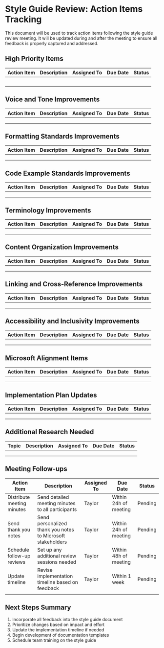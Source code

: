 # Style Guide Review: Action Items Tracking

This document will be used to track action items following the style guide review meeting. It will be updated during and after the meeting to ensure all feedback is properly captured and addressed.

## High Priority Items

| Action Item | Description | Assigned To | Due Date | Status |
|-------------|-------------|-------------|----------|--------|
| | | | | |
| | | | | |
| | | | | |
| | | | | |
| | | | | |

## Voice and Tone Improvements

| Action Item | Description | Assigned To | Due Date | Status |
|-------------|-------------|-------------|----------|--------|
| | | | | |
| | | | | |
| | | | | |

## Formatting Standards Improvements

| Action Item | Description | Assigned To | Due Date | Status |
|-------------|-------------|-------------|----------|--------|
| | | | | |
| | | | | |
| | | | | |

## Code Example Standards Improvements

| Action Item | Description | Assigned To | Due Date | Status |
|-------------|-------------|-------------|----------|--------|
| | | | | |
| | | | | |
| | | | | |

## Terminology Improvements

| Action Item | Description | Assigned To | Due Date | Status |
|-------------|-------------|-------------|----------|--------|
| | | | | |
| | | | | |
| | | | | |

## Content Organization Improvements

| Action Item | Description | Assigned To | Due Date | Status |
|-------------|-------------|-------------|----------|--------|
| | | | | |
| | | | | |
| | | | | |

## Linking and Cross-Reference Improvements

| Action Item | Description | Assigned To | Due Date | Status |
|-------------|-------------|-------------|----------|--------|
| | | | | |
| | | | | |
| | | | | |

## Accessibility and Inclusivity Improvements

| Action Item | Description | Assigned To | Due Date | Status |
|-------------|-------------|-------------|----------|--------|
| | | | | |
| | | | | |
| | | | | |

## Microsoft Alignment Items

| Action Item | Description | Assigned To | Due Date | Status |
|-------------|-------------|-------------|----------|--------|
| | | | | |
| | | | | |
| | | | | |

## Implementation Plan Updates

| Action Item | Description | Assigned To | Due Date | Status |
|-------------|-------------|-------------|----------|--------|
| | | | | |
| | | | | |
| | | | | |

## Additional Research Needed

| Topic | Description | Assigned To | Due Date | Status |
|-------|-------------|-------------|----------|--------|
| | | | | |
| | | | | |
| | | | | |

## Meeting Follow-ups

| Action Item | Description | Assigned To | Due Date | Status |
|-------------|-------------|-------------|----------|--------|
| Distribute meeting minutes | Send detailed meeting minutes to all participants | Taylor | Within 24h of meeting | Pending |
| Send thank you notes | Send personalized thank you notes to Microsoft stakeholders | Taylor | Within 24h of meeting | Pending |
| Schedule follow-up reviews | Set up any additional review sessions needed | Taylor | Within 48h of meeting | Pending |
| Update timeline | Revise implementation timeline based on feedback | Taylor | Within 1 week | Pending |
| | | | | |

## Next Steps Summary

1. Incorporate all feedback into the style guide document
2. Prioritize changes based on impact and effort
3. Update the implementation timeline if needed
4. Begin development of documentation templates
5. Schedule team training on the style guide 